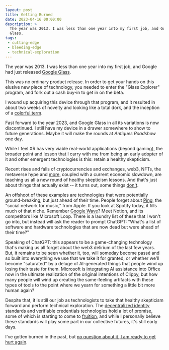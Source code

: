 ```yaml
---
layout: post
title: Getting Burned
date: 2023-04-16 00:00:00
description: >
  The year was 2013. I was less than one year into my first job, and Google had just released Google
  Glass.
tags:
 - cutting-edge
 - bleeding-edge
 - technical-exploration
---
```


The year was 2013. I was less than one year into my first job, and Google had just released
[Google Glass](https://en.wikipedia.org/wiki/Google_Glass).

This was no ordinary product release. In order to get your hands on this elusive new piece of technology, you needed to
enter the "Glass Explorer" program, and fork out a cash buy-in to get in on the beta.

I wound up acquiring this device through that program, and it resulted in about two weeks of novelty and looking like a
total dork, and the inception of a [colorful term](https://www.techopedia.com/definition/30095/glasshole).

Fast forward to the year 2023, and Google Glass in all its variations is now discontinued. I still have my device in a
drawer somewhere to show to future generations. Maybe it will make the rounds at _Antiques Roadshow_ one day.

While I feel XR has very viable real-world applications (beyond gaming), the broader point and lesson that I carry with
me from being an early adopter of it and other emergent technologies is this: retain a healthy skepticism.

Recent rises and falls of cryptocurrencies and exchanges, web3, NFTs, the metaverse hype and
[more](https://en.wikipedia.org/wiki/FTX), coupled with a current economic slowdown, are teaching us all a new round
of healthy skepticism lessons. And that's just about things that actually exist -- it turns out, some things
[don't](https://en.wikipedia.org/wiki/Theranos).

An offshoot of these examples are technologies that were potentially ground-breaking, but just ahead of their time.
People forget about [Ping](https://en.wikipedia.org/wiki/ITunes_Ping), the "social network for music," from Apple. If
you look at Spotify today, it fills much of that niche. Remember
[Google Wave](https://en.wikipedia.org/wiki/Google_Wave)? Meet Notion, and its competitors like Microsoft Loop.
There is a laundry list of these that I won't go into, but instead will ask the reader to prompt ChatGPT: "What's a
list of software and hardware technologies that are now dead but were ahead of their time?"

Speaking of ChatGPT: this appears to be a game-changing technology that's making us all forget about the web3 delirium
of the last few years. But, it remains to be seen whether it, too, will someday become passé and so built into
everything we use that we take it for granted, or whether we'll become "saturated" by a deluge of AI-generated things
that people wind up losing their taste for them. Microsoft is integrating AI assistance into Office now in the ultimate
realization of the original intentions of Clippy, but how many people will wind up creating the same-feeling artifacts
with these types of tools to the point where we yearn for something a little bit more human again?

Despite that, it is still our job as technologists to take that healthy skepticism forward and perform technical
exploration. The [decentralized identity](https://identity.foundation/) standards and verifiable credentials
technologies hold a lot of promise, some of which is starting to come to
[fruition](https://www.linkedin.com/pulse/linkedins-new-verification-features-include-clear-entra-rodriguez), and while
I personally believe these standards will play some part in our collective futures, it's still early days.

I've gotten burned in the past, but
[no question about it, I am ready to get hurt again](https://tvgag.com/gag/no-question-about-it/).
